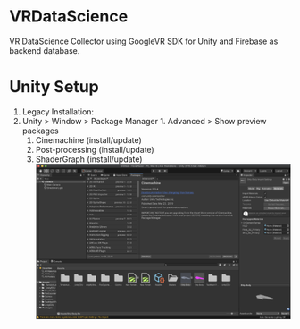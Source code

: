 # VRDataScience
VR DataScience Collector using GoogleVR SDK for Unity and Firebase as backend database. 

# Unity Setup
1. Legacy Installation:
  1. Unity > Window > Package Manager
    1. Advanced > Show preview packages
      1. Cinemachine (install/update)
      1. Post-processing (install/update)
      1. ShaderGraph (install/update)
      ![docs/unity-setup-dependencies.png](docs/unity-setup-dependencies.png)